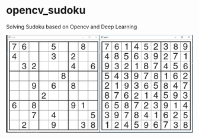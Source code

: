 # opencv_sudoku

Solving Sudoku based on Opencv and Deep Learning

![image](https://github.com/Nrusher/opencv_sudoku/blob/master/data/video/ans.png)
